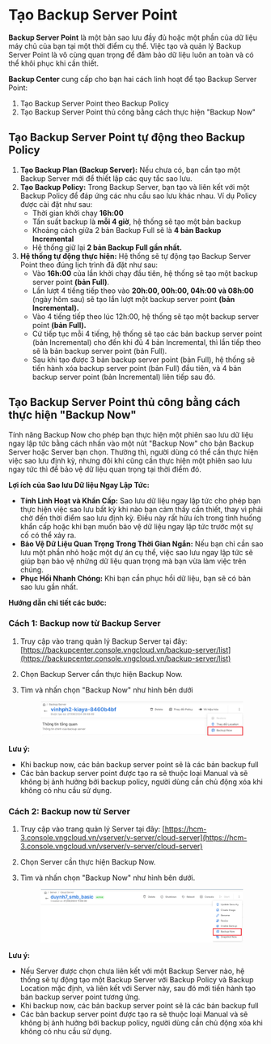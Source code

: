 # Tạo Backup Server Point

**Backup Server Point** là một bản sao lưu đầy đủ hoặc một phần của dữ liệu máy chủ của bạn tại một thời điểm cụ thể. Việc tạo và quản lý Backup Server Point là vô cùng quan trọng để đảm bảo dữ liệu luôn an toàn và có thể khôi phục khi cần thiết.

**Backup Center** cung cấp cho bạn hai cách linh hoạt để tạo Backup Server Point:

1. Tạo Backup Server Point theo Backup Policy
2. Tạo Backup Server Point thủ công bằng cách thực hiện "Backup Now"

## Tạo Backup Server Point tự động theo Backup Policy

1. **Tạo Backup Plan (Backup Server):** Nếu chưa có, bạn cần tạo một Backup Server mới để thiết lập các quy tắc sao lưu.
2. **Tạo Backup Policy:** Trong Backup Server, bạn tạo và liên kết với một Backup Policy để đáp ứng các nhu cầu sao lưu khác nhau. Ví dụ Policy được cài đặt như sau:
   * Thời gian khởi chạy **16h:00**
   * Tấn suất backup là **mỗi 4 giờ**, hệ thống sẽ tạo một bản backup
   * Khoảng cách giữa 2 bản Backup Full sẽ là **4 bản Backup Incremental**
   * Hệ thống giữ lại **2 bản Backup Full gần nhất.**
3. **Hệ thống tự động thực hiện:** Hệ thống sẽ tự động tạo Backup Server Point theo đúng lịch trình đã đặt như sau:
   * Vào **16h:00** của lần khởi chạy đầu tiên, hệ thống sẽ tạo một backup server point **(bản Full)**.
   * Lần lượt 4 tiếng tiếp theo vào **20h:00, 00h:00, 04h:00 và 08h:00** (ngày hôm sau) sẽ tạo lần lượt một backup server point **(bản Incremental).**
   * Vào 4 tiếng tiếp theo lúc 12h:00, hệ thống sẽ tạo một backup server point **(bản Full).**
   * Cứ tiếp tục mỗi 4 tiếng, hệ thống sẽ tạo các bản backup server point (bản Incremental) cho đến khi đủ 4 bản Incremental, thì lần tiếp theo sẽ là bản backup server point (bản Full).
   * Sau khi tạo được 3 bản backup server point (bản Full), hệ thống sẽ tiến hành xóa backup server point (bản Full) đầu tiên, và 4 bản backup server point (bản Incremental) liên tiếp sau đó.

## Tạo Backup Server Point thủ công bằng cách thực hiện "Backup Now"

Tính năng Backup Now cho phép bạn thực hiện một phiên sao lưu dữ liệu ngay lập tức bằng cách nhấn vào một nút "Backup Now" cho bản Backup Server hoặc Server bạn chọn. Thường thì, người dùng có thể cần thực hiện việc sao lưu định kỳ, nhưng đôi khi cũng cần thực hiện một phiên sao lưu ngay tức thì để bảo vệ dữ liệu quan trọng tại thời điểm đó.

**Lợi ích của Sao lưu Dữ liệu Ngay Lập Tức:**

* **Tính Linh Hoạt và Khẩn Cấp:** Sao lưu dữ liệu ngay lập tức cho phép bạn thực hiện việc sao lưu bất kỳ khi nào bạn cảm thấy cần thiết, thay vì phải chờ đến thời điểm sao lưu định kỳ. Điều này rất hữu ích trong tình huống khẩn cấp hoặc khi bạn muốn bảo vệ dữ liệu ngay lập tức trước một sự cố có thể xảy ra.
* **Bảo Vệ Dữ Liệu Quan Trọng Trong Thời Gian Ngắn:** Nếu bạn chỉ cần sao lưu một phần nhỏ hoặc một dự án cụ thể, việc sao lưu ngay lập tức sẽ giúp bạn bảo vệ những dữ liệu quan trọng mà bạn vừa làm việc trên chúng.
* **Phục Hồi Nhanh Chóng:** Khi bạn cần phục hồi dữ liệu, bạn sẽ có bản sao lưu gần nhất.

**Hướng dẫn chi tiết các bước:**

### Cách 1: Backup now từ Backup Server

1. Truy cập vào trang quản lý Backup Server tại đây: [https://backupcenter.console.vngcloud.vn/backup-server/list](https://backupcenter.console.vngcloud.vn/backup-server/list)
2. Chọn Backup Server cần thực hiện Backup Now.
3.  Tìm và nhấn chọn "Backup Now" như hình bên dưới&#x20;

    <figure><img src="../../../../.gitbook/assets/image (764).png" alt=""><figcaption></figcaption></figure>

**Lưu ý:**&#x20;

* Khi backup now, các bản backup server point sẽ là các bản backup full
* Các bản backup server point được tạo ra sẽ thuộc loại Manual và sẽ không bị ảnh hưởng bởi backup policy, người dùng cần chủ động xóa khi không có nhu cầu sử dụng.

### Cách 2: Backup now từ Server

1. Truy cập vào trang quản lý Server tại đây: [https://hcm-3.console.vngcloud.vn/vserver/v-server/cloud-server](https://hcm-3.console.vngcloud.vn/vserver/v-server/cloud-server)
2. Chọn Server cần thực hiện Backup Now.
3.  Tìm và nhấn chọn "Backup Now" như hình bên dưới.&#x20;

    <figure><img src="../../../../.gitbook/assets/image (765).png" alt=""><figcaption></figcaption></figure>

**Lưu ý:**&#x20;

* Nếu Server được chọn chưa liên kết với một Backup Server nào, hệ thống sẽ tự động tạo một Backup Server với Backup Policy và Backup Location mặc định, và liên kết với Server này, sau đó mới tiến hành tạo bản backup server point tương ứng.
* Khi backup now, các bản backup server point sẽ là các bản backup full
* Các bản backup server point được tạo ra sẽ thuộc loại Manual và sẽ không bị ảnh hưởng bởi backup policy, người dùng cần chủ động xóa khi không có nhu cầu sử dụng.
